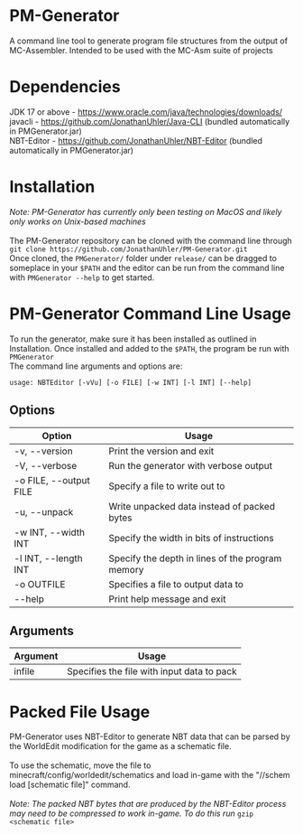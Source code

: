 # PM-Generator
A command line tool to generate program file structures from the output of MC-Assembler. Intended to be used with the MC-Asm suite of projects


# Dependencies
JDK 17 or above - https://www.oracle.com/java/technologies/downloads/ \
javacli - https://github.com/JonathanUhler/Java-CLI (bundled automatically in PMGenerator.jar) \
NBT-Editor - https://github.com/JonathanUhler/NBT-Editor (bundled automatically in PMGenerator.jar)


# Installation
*Note: PM-Generator has currently only been testing on MacOS and likely only works on Unix-based machines* \
\
The PM-Generator repository can be cloned with the command line through ```git clone https://github.com/JonathanUhler/PM-Generator.git``` \
Once cloned, the ```PMGenerator/``` folder under ```release/``` can be dragged to someplace in your ```$PATH``` and the editor can be run from the command line with ```PMGenerator --help``` to get started.


# PM-Generator Command Line Usage
To run the generator, make sure it has been installed as outlined in Installation. Once installed and added to the ```$PATH```, the program be run with ```PMGenerator``` \
The command line arguments and options are:

```
usage: NBTEditor [-vVu] [-o FILE] [-w INT] [-l INT] [--help]
```

## Options
| Option                    | Usage
| ------------------------- | ----------------------------------------------
| -v, --version             | Print the version and exit
| -V, --verbose             | Run the generator with verbose output
| -o FILE, --output FILE    | Specify a file to write out to
| -u, --unpack              | Write unpacked data instead of packed bytes
| -w INT, --width INT       | Specify the width in bits of instructions
| -l INT, --length INT      | Specify the depth in lines of the program memory
| -o OUTFILE                | Specifies a file to output data to
| --help                    | Print help message and exit



## Arguments
| Argument          | Usage
| ----------------- | ----------------------------------------------
| infile            | Specifies the file with input data to pack



# Packed File Usage
PM-Generator uses NBT-Editor to generate NBT data that can be parsed by the WorldEdit modification for the game as a schematic file. \
\
To use the schematic, move the file to minecraft/config/worldedit/schematics and load in-game with the "//schem load [schematic file]" command. \
\
*Note: The packed NBT bytes that are produced by the NBT-Editor process may need to be compressed to work in-game. To do this run* ```gzip <schematic file>```
